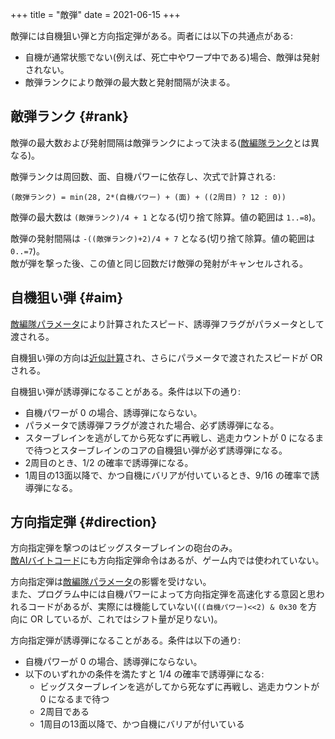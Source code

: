 +++
title = "敵弾"
date = 2021-06-15
+++

敵弾には自機狙い弾と方向指定弾がある。両者には以下の共通点がある:

* 自機が通常状態でない(例えば、死亡中やワープ中である)場合、敵弾は発射されない。
* 敵弾ランクにより敵弾の最大数と発射間隔が決まる。

## 敵弾ランク {#rank}

敵弾の最大数および発射間隔は敵弾ランクによって決まる([敵編隊ランク](@/enemy-group/index.md#group-rank)とは異なる)。  

敵弾ランクは周回数、面、自機パワーに依存し、次式で計算される:

`(敵弾ランク) = min(28, 2*(自機パワー) + (面) + ((2周目) ? 12 : 0))`

敵弾の最大数は `(敵弾ランク)/4 + 1` となる(切り捨て除算。値の範囲は `1..=8`)。

敵弾の発射間隔は `-((敵弾ランク)+2)/4 + 7` となる(切り捨て除算。値の範囲は `0..=7`)。  
敵が弾を撃った後、この値と同じ回数だけ敵弾の発射がキャンセルされる。

## 自機狙い弾 {#aim}

[敵編隊パラメータ](@/enemy-group/index.md)により計算されたスピード、誘導弾フラグがパラメータとして渡される。

自機狙い弾の方向は[近似計算](@/direction/index.md#aim)され、さらにパラメータで渡されたスピードが OR される。

自機狙い弾が誘導弾になることがある。条件は以下の通り:

* 自機パワーが 0 の場合、誘導弾にならない。
* パラメータで誘導弾フラグが渡された場合、必ず誘導弾になる。
* スターブレインを逃がしてから死なずに再戦し、逃走カウントが 0 になるまで待つとスターブレインのコアの自機狙い弾が必ず誘導弾になる。
* 2周目のとき、1/2 の確率で誘導弾になる。
* 1周目の13面以降で、かつ自機にバリアが付いているとき、9/16 の確率で誘導弾になる。

## 方向指定弾 {#direction}

方向指定弾を撃つのはビッグスターブレインの砲台のみ。  
[敵AIバイトコード](@/enemy-ai/index.md)にも方向指定弾命令はあるが、ゲーム内では使われていない。

方向指定弾は[敵編隊パラメータ](@/enemy-group/index.md)の影響を受けない。  
また、プログラム中には自機パワーによって方向指定弾を高速化する意図と思われるコードがあるが、実際には機能していない(`((自機パワー)<<2) & 0x30` を方向に OR しているが、これではシフト量が足りない)。

方向指定弾が誘導弾になることがある。条件は以下の通り:

* 自機パワーが 0 の場合、誘導弾にならない。
* 以下のいずれかの条件を満たすと 1/4 の確率で誘導弾になる:
  - ビッグスターブレインを逃がしてから死なずに再戦し、逃走カウントが 0 になるまで待つ
  - 2周目である
  - 1周目の13面以降で、かつ自機にバリアが付いている
